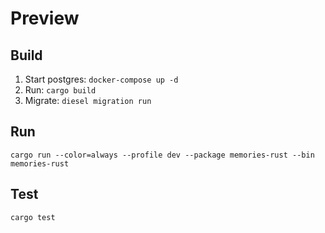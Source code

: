 # Preview

## Build
1. Start postgres: `docker-compose up -d`
2. Run: `cargo build`
3. Migrate: `diesel migration run`

## Run
`cargo run --color=always --profile dev --package memories-rust --bin memories-rust`

## Test
`cargo test`
